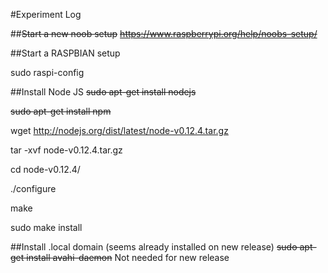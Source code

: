 #Experiment Log

##~~Start a new noob setup~~
~~https://www.raspberrypi.org/help/noobs-setup/~~

##Start a RASPBIAN setup

sudo raspi-config




##Install Node JS
~~sudo apt-get install nodejs~~

~~sudo apt-get install npm~~



wget http://nodejs.org/dist/latest/node-v0.12.4.tar.gz

tar -xvf node-v0.12.4.tar.gz

cd node-v0.12.4/
 
./configure

make

sudo make install

##Install .local domain (seems already installed on new release)
~~sudo apt-get install avahi-daemon~~ Not needed for new release

 
